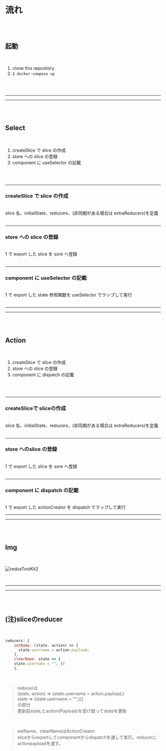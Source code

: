 # 流れ

<br>
<br>

## 起動

<br>

1. clone this repository
2. `$ docker-compose up`
<br>
<br>

---

---
<br>
<br>

## Select

<br>

1. createSlice で slice の作成
2. store への slice の登録
3. component に useSelector の記載
 <br>
 <br>

---

### createSlice で slice の作成

<br>
   slice 名、initialState、reducers、(非同期がある場合は extraReducers)を定義
<br>
<br>

---

### store への slice の登録

<br>
   1 で export した slice を sore へ登録
<br>
<br>

---

### component に useSelector の記載

<br>
   1 で export した state 参照関数を useSelector でラップして実行
<br>
<br>

---

---
<br>
<br>

## Action

<br>

1. createSlice で slice の作成
2. store への slice の登録
3. component に dispatch の記載
<br>
<br>

---

### createSliceで sliceの作成

<br>
   slice 名、initialState、reducers、(非同期がある場合は extraReducers)を定義
<br>
<br>

---

### store へのslice の登録

<br>
   1 で export した slice を sore へ登録
<br>
<br>

---

### component に dispatch の記載

<br>
   1 で export した actionCreator を dispatch でラップして実行

---

---
<br>
<br>

## Img

<br>

![reduxToolKit2](https://user-images.githubusercontent.com/56463277/92553106-20111880-f29d-11ea-9e5e-5d5e8c25e29a.png)

<br>

---

---
<br>
<br>

## (注)sliceのreducer

<br>

```javascript
reducers: {
    setName: (state, action) => {
      state.username = action.payload;
    },
    clearName: state => {
    state.username = ""; })
    },
```

<br>

>reducerは<br>
(state, action) => {state.username = action.payload;}<br>
state => {state.username = "";})}<br>
の部分<br>
更新前state,とaction(Payload)を受け取ってstateを更新

<br>

>setName、clearNameはActionCreator<br>
sliceからexportしてcomponentからdispatchを通して実行。reducerにactionpayloadを渡す。
